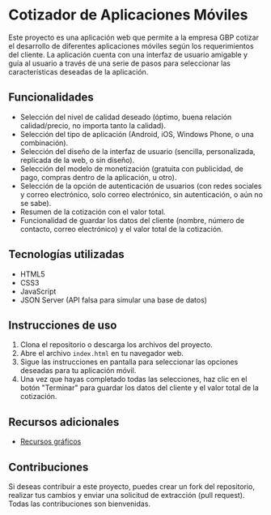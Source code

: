 # Cotizador de Aplicaciones Móviles

Este proyecto es una aplicación web que permite a la empresa GBP cotizar el desarrollo de diferentes aplicaciones móviles según los requerimientos del cliente. La aplicación cuenta con una interfaz de usuario amigable y guía al usuario a través de una serie de pasos para seleccionar las características deseadas de la aplicación.

## Funcionalidades

- Selección del nivel de calidad deseado (óptimo, buena relación calidad/precio, no importa tanto la calidad).
- Selección del tipo de aplicación (Android, iOS, Windows Phone, o una combinación).
- Selección del diseño de la interfaz de usuario (sencilla, personalizada, replicada de la web, o sin diseño).
- Selección del modelo de monetización (gratuita con publicidad, de pago, compras dentro de la aplicación, u otro).
- Selección de la opción de autenticación de usuarios (con redes sociales y correo electrónico, solo correo electrónico, sin autenticación, o aún no se sabe).
- Resumen de la cotización con el valor total.
- Funcionalidad de guardar los datos del cliente (nombre, número de contacto, correo electrónico) y el valor total de la cotización.

## Tecnologías utilizadas

- HTML5
- CSS3
- JavaScript
- JSON Server (API falsa para simular una base de datos)

## Instrucciones de uso

1. Clona el repositorio o descarga los archivos del proyecto.
2. Abre el archivo `index.html` en tu navegador web.
3. Sigue las instrucciones en pantalla para seleccionar las opciones deseadas para tu aplicación móvil.
4. Una vez que hayas completado todas las selecciones, haz clic en el botón "Terminar" para guardar los datos del cliente y el valor total de la cotización.

## Recursos adicionales

- [Recursos gráficos](https://drive.google.com/drive/folders/1D7Wuq7ZrqWgCku-11UNmXQRSDiMU9lM8?usp=sharing)

## Contribuciones

Si deseas contribuir a este proyecto, puedes crear un fork del repositorio, realizar tus cambios y enviar una solicitud de extracción (pull request). Todas las contribuciones son bienvenidas.